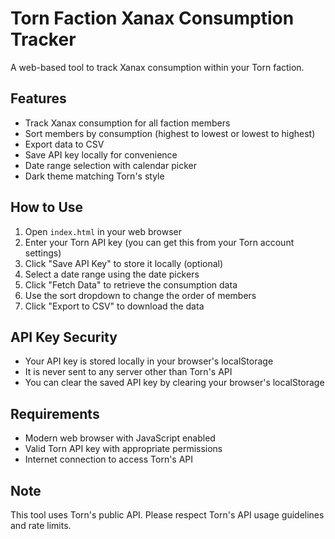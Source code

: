 # Torn Faction Xanax Consumption Tracker

A web-based tool to track Xanax consumption within your Torn faction.

## Features

- Track Xanax consumption for all faction members
- Sort members by consumption (highest to lowest or lowest to highest)
- Export data to CSV
- Save API key locally for convenience
- Date range selection with calendar picker
- Dark theme matching Torn's style

## How to Use

1. Open `index.html` in your web browser
2. Enter your Torn API key (you can get this from your Torn account settings)
3. Click "Save API Key" to store it locally (optional)
4. Select a date range using the date pickers
5. Click "Fetch Data" to retrieve the consumption data
6. Use the sort dropdown to change the order of members
7. Click "Export to CSV" to download the data

## API Key Security

- Your API key is stored locally in your browser's localStorage
- It is never sent to any server other than Torn's API
- You can clear the saved API key by clearing your browser's localStorage

## Requirements

- Modern web browser with JavaScript enabled
- Valid Torn API key with appropriate permissions
- Internet connection to access Torn's API

## Note

This tool uses Torn's public API. Please respect Torn's API usage guidelines and rate limits. 